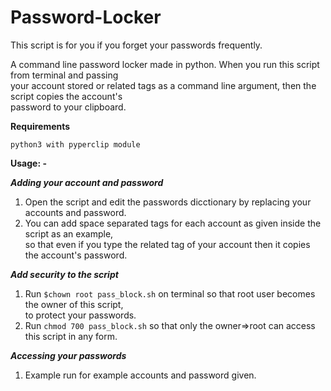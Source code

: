 # Password-Locker

This script is for you if you forget your passwords frequently.

A command line password locker made in python. When you run this script from terminal and passing  
your account stored or related tags as a command line argument, then the script copies the account's  
password to your clipboard.

**Requirements**
```
python3 with pyperclip module
```

**Usage: -**  

*****Adding your account and password*****
1. Open the script and edit the passwords dicctionary by replacing your accounts and password.
2. You can add space separated tags for each account as given inside the script as an example,  
   so that even if you type the related tag of your account then it copies the account's password.


*****Add security to the script*****
1. Run ```$chown root pass_block.sh``` on terminal so that root user becomes the owner of this script,  
   to protect your passwords. 
2. Run ```chmod 700 pass_block.sh``` so that only the owner=>root can access this script in any form.

*****Accessing your passwords*****
1. Example run for example accounts and password given. 
